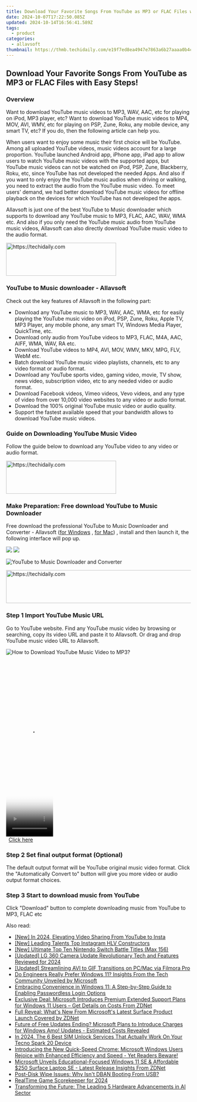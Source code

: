 ```yaml
---
title: Download Your Favorite Songs From YouTube as MP3 or FLAC Files with Easy Steps!
date: 2024-10-07T17:22:50.085Z
updated: 2024-10-14T16:56:41.589Z
tags:
  - product
categories:
  - allavsoft
thumbnail: https://thmb.techidaily.com/e19f7ed8ea4947e7863a6b27aaaa0b4c70d6ab972ded390e593c80bf54aa6b43.jpg
---
```


## Download Your Favorite Songs From YouTube as MP3 or FLAC Files with Easy Steps!

### Overview

Want to download YouTube music videos to MP3, WAV, AAC, etc for playing on iPod, MP3 player, etc? Want to download YouTube music videos to MP4, MOV, AVI, WMV, etc for playing on PSP, Zune, Roku, any mobile device, any smart TV, etc? If you do, then the following article can help you.

When users want to enjoy some music their first choice will be YouTube. Among all uploaded YouTube videos, music videos account for a large proportion. YouTube launched Android app, iPhone app, iPad app to allow users to watch YouTube music videos with the supported apps, but YouTube music videos can not be watched on iPod, PSP, Zune, Blackberry, Roku, etc, since YouTube has not developed the needed Apps. And also if you want to only enjoy the YouTube music audios when driving or walking, you need to extract the audio from the YouTube music video. To meet users' demand, we had better download YouTube music videos for offline playback on the devices for which YouTube has not developed the apps.

Allavsoft is just one of the best YouTube to Music downloader which supports to download any YouTube music to MP3, FLAC, AAC, WAV, WMA etc. And also if you only need the YouTube music audio from YouTube music videos, Allavsoft can also directly download YouTube music video to the audio format.

<!-- affiliate ads begin -->
<a href="https://aligracehair.sjv.io/c/5597632/1997643/19272" target="_top" id="1997643">
  <img src="//a.impactradius-go.com/display-ad/19272-1997643" border="0" alt="https://techidaily.com" width="300" height="90"/>
</a>
<img height="0" width="0" src="https://aligracehair.sjv.io/i/5597632/1997643/19272" style="position:absolute;visibility:hidden;" border="0" />
<!-- affiliate ads end -->

### YouTube to Music downloader - Allavsoft

Check out the key features of Allavsoft in the following part:

* Download any YouTube music to MP3, WAV, AAC, WMA, etc for easily playing the YouTube music video on iPod, PSP, Zune, Roku, Apple TV, MP3 Player, any mobile phone, any smart TV, Windows Media Player, QuickTime, etc.
* Download only audio from YouTube videos to MP3, FLAC, M4A, AAC, AIFF, WMA, WAV, RA etc.
* Download YouTube videos to MP4, AVI, MOV, WMV, MKV, MPG, FLV, WebM etc.
* Batch download YouTube music video playlists, channels, etc to any video format or audio format.
* Download any YouTube sports video, gaming video, movie, TV show, news video, subscription video, etc to any needed video or audio format.
* Download Facebook videos, Vimeo videos, Vevo videos, and any type of video from over 10,000 video websites to any video or audio format.
* Download the 100% original YouTube music video or audio quality.
* Support the fastest available speed that your bandwidth allows to download YouTube music videos.

### Guide on Downloading YouTube Music Video

Follow the guide below to download any YouTube video to any video or audio format.

<!-- affiliate ads begin -->
<a href="https://malaysia-healthcare-travel-council.pxf.io/c/5597632/1557746/17382" target="_top" id="1557746">
  <img src="//a.impactradius-go.com/display-ad/17382-1557746" border="0" alt="https://techidaily.com" width="300" height="90"/>
</a>
<img height="0" width="0" src="https://malaysia-healthcare-travel-council.pxf.io/i/5597632/1557746/17382" style="position:absolute;visibility:hidden;" border="0" />
<!-- affiliate ads end -->

### Make Preparation: Free download YouTube to Music Downloader

Free download the professional YouTube to Music Downloader and Converter - Allavsoft ([for Windows](https://tools.techidaily.com/allavsoft/products/) , [for Mac](https://tools.techidaily.com/allavsoft/products/)) , install and then launch it, the following interface will pop up.

[![](https://www.allavsoft.com/how-to/../images/how-to/free-download-win.jpg)](https://tools.techidaily.com/allavsoft/products/) [![](https://www.allavsoft.com/how-to/../images/how-to/free-download-mac.jpg)](https://tools.techidaily.com/allavsoft/products/)

![YouTube to Music Downloader and Converter](https://www.allavsoft.com/how-to/../images/allavsoft/screen-shot-600.jpg)

<!-- affiliate ads begin -->
<a href="https://wigfever.sjv.io/c/5597632/2014849/22899" target="_top" id="2014849">
  <img src="//a.impactradius-go.com/display-ad/22899-2014849" border="0" alt="https://techidaily.com" width="728" height="90"/>
</a>
<img height="0" width="0" src="https://wigfever.sjv.io/i/5597632/2014849/22899" style="position:absolute;visibility:hidden;" border="0" />
<!-- affiliate ads end -->

### Step 1 Import YouTube Music URL

Go to YouTube website. Find any YouTube music video by browsing or searching, copy its video URL and paste it to Allavsoft. Or drag and drop YouTube music video URL to Allavsoft.

![How to Download YouTube Music Video to MP3?](https://www.allavsoft.com/how-to/../images/how-to/download-rtmp-video/download-rtmp-video.jpg)

<!-- affiliate ads begin -->
<span id="1975658">
					<video width="128" height="480" style="cursor:pointer"
           poster="//a.impactradius-go.com/display-clicktoplayimage/1975658.png"
           onclick="if(!this.playClicked){this.play();this.setAttribute('controls',true);this.playClicked=true;}">
	   <source src="//a.impactradius-go.com/display-ad/22993-1975658">
	   <img src="//a.impactradius-go.com/display-clicktoplayimage/1975658.png" style="border: none; height: 100%; width: 100%; object-fit: contain">
	</video>
	<div style="width:80px;text-align:center"><a href="javascript:window.open(decodeURIComponent('https%3A%2F%2Fhomestyler.sjv.io%2Fc%2F5597632%2F1975658%2F22993'), '_blank');void(0);">Click here</a></div>
</span>
<img height="0" width="0" src="https://imp.pxf.io/i/5597632/1975658/22993" style="position:absolute;visibility:hidden;" border="0" />
<!-- affiliate ads end -->

### Step 2 Set final output format (Optional)

The default output format will be YouTube original music video format. Click the "Automatically Convert to" button will give you more video or audio output format choices.

### Step 3 Start to download music from YouTube

Click "Download" button to complete downloading music from YouTube to MP3, FLAC etc

<ins class="adsbygoogle"
     style="display:block"
     data-ad-format="autorelaxed"
     data-ad-client="ca-pub-7571918770474297"
     data-ad-slot="1223367746"></ins>

<ins class="adsbygoogle"
     style="display:block"
     data-ad-client="ca-pub-7571918770474297"
     data-ad-slot="8358498916"
     data-ad-format="auto"
     data-full-width-responsive="true"></ins>

<span class="atpl-alsoreadstyle">Also read:</span>
<div><ul>
<li><a href="https://youtube-tips.techidaily.com/n-2024-elevating-video-sharing-from-youtube-to-insta/"><u>[New] In 2024, Elevating Video Sharing From YouTube to Insta</u></a></li>
<li><a href="https://instagram-clips.techidaily.com/new-leading-talents-top-instagram-hlv-constructors/"><u>[New] Leading Talents Top Instagram HLV Constructors</u></a></li>
<li><a href="https://screen-mirroring-recording.techidaily.com/new-ultimate-top-ten-nintendo-switch-battle-titles-max-156/"><u>[New] Ultimate Top Ten Nintendo Switch Battle Titles (Max 156)</u></a></li>
<li><a href="https://fox-boxes.techidaily.com/updated-lg-360-camera-update-revolutionary-tech-and-features-reviewed-for-2024/"><u>[Updated] LG 360 Camera Update Revolutionary Tech and Features Reviewed for 2024</u></a></li>
<li><a href="https://vp-tips.techidaily.com/updated-streamlining-avi-to-gif-transitions-on-pcmac-via-filmora-pro/"><u>[Updated] Streamlining AVI to GIF Transitions on PC/Mac via Filmora Pro</u></a></li>
<li><a href="https://win-help.techidaily.com/do-engineers-really-prefer-windows-11-insights-from-the-tech-community-unveiled-by-microsoft/"><u>Do Engineers Really Prefer Windows 11? Insights From the Tech Community Unveiled by Microsoft</u></a></li>
<li><a href="https://win-help.techidaily.com/embracing-convenience-in-windows-11-a-step-by-step-guide-to-enabling-passwordless-login-options/"><u>Embracing Convenience in Windows 11: A Step-by-Step Guide to Enabling Passwordless Login Options</u></a></li>
<li><a href="https://win-help.techidaily.com/exclusive-deal-microsoft-introduces-premium-extended-support-plans-for-windows-11-users-get-details-on-costs-from-zdnet/"><u>Exclusive Deal: Microsoft Introduces Premium Extended Support Plans for Windows 11 Users – Get Details on Costs From ZDNet</u></a></li>
<li><a href="https://win-help.techidaily.com/full-reveal-whats-new-from-microsofts-latest-surface-product-launch-covered-by-zdnet/"><u>Full Reveal: What's New From Microsoft's Latest Surface Product Launch Covered by ZDNet</u></a></li>
<li><a href="https://win-help.techidaily.com/future-of-free-updates-ending-microsoft-plans-to-introduce-charges-for-windows-amo-updates-estimated-costs-revealed/"><u>Future of Free Updates Ending? Microsoft Plans to Introduce Charges for Windows Amo! Updates - Estimated Costs Revealed</u></a></li>
<li><a href="https://sim-unlock.techidaily.com/in-2024-the-6-best-sim-unlock-services-that-actually-work-on-your-tecno-spark-20-device-by-drfone-android/"><u>In 2024, The 6 Best SIM Unlock Services That Actually Work On Your Tecno Spark 20 Device</u></a></li>
<li><a href="https://win-help.techidaily.com/introducing-the-new-quick-speed-chrome-microsoft-windows-users-rejoice-with-enhanced-efficiency-and-speed-yet-readers-beware/"><u>Introducing the New Quick-Speed Chrome: Microsoft Windows Users Rejoice with Enhanced Efficiency and Speed - Yet Readers Beware!</u></a></li>
<li><a href="https://win-help.techidaily.com/microsoft-unveils-educational-focused-windows-11-se-and-affordable-250-surface-laptop-se-latest-release-insights-from-zdnet/"><u>Microsoft Unveils Educational-Focused Windows 11 SE & Affordable $250 Surface Laptop SE - Latest Release Insights From ZDNet</u></a></li>
<li><a href="https://win-web.techidaily.com/post-disk-wipe-issues-why-isnt-dban-booting-from-usb/"><u>Post-Disk Wipe Issues: Why Isn't DBAN Booting From USB?</u></a></li>
<li><a href="https://screen-recording.techidaily.com/realtime-game-scorekeeper-for-2024/"><u>RealTime Game Scorekeeper for 2024</u></a></li>
<li><a href="https://tech-hub.techidaily.com/transforming-the-future-the-leading-5-hardware-advancements-in-ai-sector/"><u>Transforming the Future: The Leading 5 Hardware Advancements in AI Sector</u></a></li>
</ul></div>

